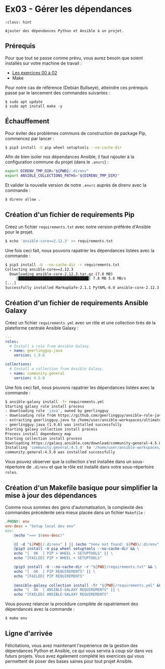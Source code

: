 # Ex03 - Gérer les dépendances

```{admonition} Objectif
:class: hint

Ajouter des dépendances Python et Ansible à un projet.
```

## Prérequis

Pour que tout se passe comme prévu, vous aurez besoin que soient installés sur votre machine de travail :

* [Les exercices 00 à 02](__index.md)
* Make

Pour notre cas de référence (Debian Bullseye), atteindre ces prérequis passe par le lancement des commandes suivantes :

```shell session
$ sudo apt update 
$ sudo apt install make -y
```

## Échauffement

Pour éviter des problèmes communs de construction de package Pip, commencez par lancer :

```bash session
$ pip3 install -U pip wheel setuptools --no-cache-dir 
```

Afin de bien isoler nos dépendances Ansible, il faut rajouter à la configuration commune du projet (dans le `.envrc`) :

```bash
export DIRENV_TMP_DIR="${PWD}/.direnv"
export ANSIBLE_COLLECTIONS_PATHS="${DIRENV_TMP_DIR}"
```

Et valider la nouvelle version de notre `.envrc` auprès de direnv avec la commande :

```bash session
$ direnv allow .
```

## Création d'un fichier de requirements Pip

Créez un fichier `requirements.txt` avec notre version préférée d'Ansible pour le projet.

```bash session
$ echo 'ansible-core==2.12.3' >> requirements.txt
```

Une fois ceci fait, nous pouvons rapatrier les dépendances listées avec la commande :

```bash session
$ pip3 install -U --no-cache-dir -r requirements.txt 
Collecting ansible-core==2.12.3
  Downloading ansible-core-2.12.3.tar.gz (7.8 MB)
     |████████████████████████████████| 7.8 MB 5.6 MB/s 
[...]
Successfully installed MarkupSafe-2.1.1 PyYAML-6.0 ansible-core-2.12.3 cffi-1.15.0 cryptography-36.0.2 jinja2-3.1.1 packaging-21.3 pycparser-2.21 pyparsing-3.0.7 resolvelib-0.5.4
```

## Création d'un fichier de requirements Ansible Galaxy

Créez un fichier `requirements.yml` avec un rôle et une collection tirés de la plateforme centrale Ansible Galaxy :

```yaml
---
roles:
  # Install a role from Ansible Galaxy.
  - name: geerlingguy.java
    version: 1.9.6

collections:
  # Install a collection from Ansible Galaxy.
  - name: community.general
    version: 4.5.0
```

Une fois ceci fait, nous pouvons rapatrier les dépendances listées avec la commande :

```bash session
$ ansible-galaxy install -fr requirements.yml
Starting galaxy role install process
- downloading role 'java', owned by geerlingguy
- downloading role from https://github.com/geerlingguy/ansible-role-java/archive/1.9.6.tar.gz
- extracting geerlingguy.java to /home/user/ansible-workspaces/ultimate/training/roles/geerlingguy.java
- geerlingguy.java (1.9.6) was installed successfully
Starting galaxy collection install process
Process install dependency map
Starting collection install process
Downloading https://galaxy.ansible.com/download/community-general-4.5.0.tar.gz to /home/user/.ansible/tmp/ansible-local-22651iywi1i6a/tmp3l1ya7ov/community-general-4.5.0-kwp8buwp
Installing 'community.general:4.5.0' to '/home/user/ansible-workspaces/ultimate/training/.direnv/ansible_collections/community/general'
community.general:4.5.0 was installed successfully
```

Vous pouvez observer que la collection s'est installée dans un sous-répertoire de `.direnv` et que le rôle est installè dans votre sous-répertoire `roles`.

## Création d'un Makefile basique pour simplifier la mise à jour des dépendances

Comme nous sommes des gens d'automatisation, la complexité des commandes précédente sera mieux placée dans un fichier `Makefile` :

```Makefile
.PHONY: env
env-desc = "Setup local dev env"
env:
	@echo "==> $(env-desc)"

	@[ -d "${PWD}/.direnv" ] || (echo "Venv not found: ${PWD}/.direnv" && exit 1)
	@pip3 install -U pip wheel setuptools --no-cache-dir && \
	echo "[  OK  ] PIP + WHEEL + SETUPTOOLS" || \
	echo "[FAILED] PIP + WHEEL + SETUPTOOLS"

	@pip3 install -U --no-cache-dir -r "${PWD}/requirements.txt" && \
	echo "[  OK  ] PIP REQUIREMENTS" || \
	echo "[FAILED] PIP REQUIREMENTS"
	
	@ansible-galaxy collection install -fr "${PWD}/requirements.yml" && \
	echo "[  OK  ] ANSIBLE-GALAXY REQUIREMENTS" || \
	echo "[FAILED] ANSIBLE-GALAXY REQUIREMENTS"
```

Vous pouvez relancer la procédure complète de rapatriement des dépendances avec la commande :

```bash session
$ make env
```

## Ligne d'arrivée

Félicitations, vous avez maintenant l'expérience de la gestion des dépendances Python et Ansible, ce qui vous servira à coup sûr dans
vos futurs projets. Vous avez également complété les exercices qui vous permettent de poser des bases saines pour tout projet Ansible. 
